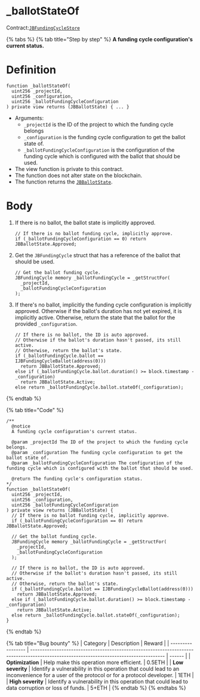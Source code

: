 # \_ballotStateOf

Contract:[`JBFundingCycleStore`](../)​

{% tabs %}
{% tab title="Step by step" %}
**A funding cycle configuration's current status.**

# Definition

```solidity
function _ballotStateOf(
  uint256 _projectId,
  uint256 _configuration,
  uint256 _ballotFundingCycleConfiguration
) private view returns (JBBallotState) { ... }
```

* Arguments:
  * `_projectId` is the ID of the project to which the funding cycle belongs
  * `_configuration` is the funding cycle configuration to get the ballot state of.
  * `_ballotFundingCycleConfiguration` is the configuration of the funding cycle which is configured with the ballot that should be used.
* The view function is private to this contract.
* The function does not alter state on the blockchain.
* The function returns the [`JBBallotState`](../../../enums/jbballotstate.md).

# Body

1.  If there is no ballot, the ballot state is implicitly approved.

    ```solidity
    // If there is no ballot funding cycle, implicitly approve.
    if (_ballotFundingCycleConfiguration == 0) return JBBallotState.Approved;
    ```
2.  Get the `JBFundingCycle` struct that has a reference of the ballot that should be used.

    ```solidity
    // Get the ballot funding cycle.
    JBFundingCycle memory _ballotFundingCycle = _getStructFor(
      _projectId,
      _ballotFundingCycleConfiguration
    );
    ```
3.  If there's no ballot, implicitly the funding cycle configuration is implicitly approved.  Otherwise if the ballot's duration has not yet expired, it is implicitly active. Otherwise, return the state that the ballot for the provided `_configuration`.

    ```solidity
    // If there is no ballot, the ID is auto approved.
    // Otherwise if the ballot's duration hasn't passed, its still active.
    // Otherwise, return the ballot's state.
    if (_ballotFundingCycle.ballot == IJBFundingCycleBallot(address(0)))
      return JBBallotState.Approved;
    else if (_ballotFundingCycle.ballot.duration() >= block.timestamp - _configuration)
      return JBBallotState.Active;
    else return _ballotFundingCycle.ballot.stateOf(_configuration);
    ```
{% endtab %}

{% tab title="Code" %}
```solidity
/**
  @notice 
  A funding cycle configuration's current status.

  @param _projectId The ID of the project to which the funding cycle belongs.
  @param _configuration The funding cycle configuration to get the ballot state of.
  @param _ballotFundingCycleConfiguration The configuration of the funding cycle which is configured with the ballot that should be used.

  @return The funding cycle's configuration status.
*/
function _ballotStateOf(
  uint256 _projectId,
  uint256 _configuration,
  uint256 _ballotFundingCycleConfiguration
) private view returns (JBBallotState) {
  // If there is no ballot funding cycle, implicitly approve.
  if (_ballotFundingCycleConfiguration == 0) return JBBallotState.Approved;

  // Get the ballot funding cycle.
  JBFundingCycle memory _ballotFundingCycle = _getStructFor(
    _projectId,
    _ballotFundingCycleConfiguration
  );

  // If there is no ballot, the ID is auto approved.
  // Otherwise if the ballot's duration hasn't passed, its still active.
  // Otherwise, return the ballot's state.
  if (_ballotFundingCycle.ballot == IJBFundingCycleBallot(address(0)))
    return JBBallotState.Approved;
  else if (_ballotFundingCycle.ballot.duration() >= block.timestamp - _configuration)
    return JBBallotState.Active;
  else return _ballotFundingCycle.ballot.stateOf(_configuration);
}
```
{% endtab %}

{% tab title="Bug bounty" %}
| Category          | Description                                                                                                                            | Reward |
| ----------------- | -------------------------------------------------------------------------------------------------------------------------------------- | ------ |
| **Optimization**  | Help make this operation more efficient.                                                                                               | 0.5ETH |
| **Low severity**  | Identify a vulnerability in this operation that could lead to an inconvenience for a user of the protocol or for a protocol developer. | 1ETH   |
| **High severity** | Identify a vulnerability in this operation that could lead to data corruption or loss of funds.                                        | 5+ETH  |
{% endtab %}
{% endtabs %}
